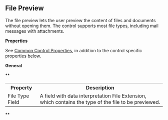## File Preview

The file preview lets the user preview the content of files and documents without opening them. The control supports most file types, including mail messages with attachments.

**Properties**

See [Common Control Properties](../common-control-properties.md), in addition to the control specific properties below.

**General**

 **<table style="WIDTH: 100%">

<tbody>

<tr>

<th>Property</th>

<th>Description</th>

</tr>

<tr>

<td>File Type Field</td>

<td>A field with data interpretation File Extension, which contains the type of the file to be previewed.</td>

</tr>

</tbody>

</table>**